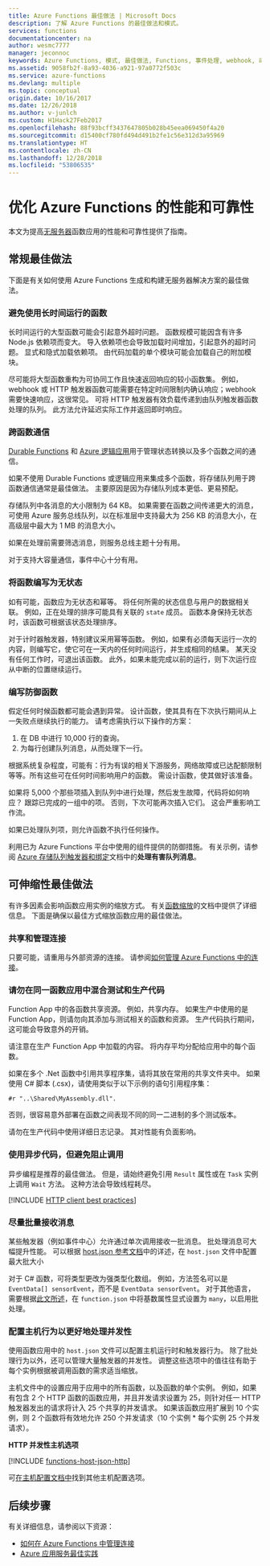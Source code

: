 ```yaml
---
title: Azure Functions 最佳做法 | Microsoft Docs
description: 了解 Azure Functions 的最佳做法和模式。
services: functions
documentationcenter: na
author: wesmc7777
manager: jeconnoc
keywords: Azure Functions, 模式, 最佳做法, Functions, 事件处理, webhook, 动态计算, 无服务体系结构
ms.assetid: 9058fb2f-8a93-4036-a921-97a0772f503c
ms.service: azure-functions
ms.devlang: multiple
ms.topic: conceptual
origin.date: 10/16/2017
ms.date: 12/26/2018
ms.author: v-junlch
ms.custom: H1Hack27Feb2017
ms.openlocfilehash: 88f93bcff3437647805b028b45eea069450f4a20
ms.sourcegitcommit: d15400cf780fd494d491b2fe1c56e312d3a95969
ms.translationtype: HT
ms.contentlocale: zh-CN
ms.lasthandoff: 12/28/2018
ms.locfileid: "53806535"
---
```

# <a name="optimize-the-performance-and-reliability-of-azure-functions"></a>优化 Azure Functions 的性能和可靠性

本文为提高[无服务器](https://azure.microsoft.com/solutions/serverless/)函数应用的性能和可靠性提供了指南。 

## <a name="general-best-practices"></a>常规最佳做法

下面是有关如何使用 Azure Functions 生成和构建无服务器解决方案的最佳做法。

### <a name="avoid-long-running-functions"></a>避免使用长时间运行的函数

长时间运行的大型函数可能会引起意外超时问题。 函数规模可能因含有许多 Node.js 依赖项而变大。 导入依赖项也会导致加载时间增加，引起意外的超时问题。 显式和隐式加载依赖项。 由代码加载的单个模块可能会加载自己的附加模块。  

尽可能将大型函数重构为可协同工作且快速返回响应的较小函数集。 例如，webhook 或 HTTP 触发器函数可能需要在特定时间限制内确认响应；webhook 需要快速响应，这很常见。 可将 HTTP 触发器有效负载传递到由队列触发器函数处理的队列。 此方法允许延迟实际工作并返回即时响应。


### <a name="cross-function-communication"></a>跨函数通信

[Durable Functions](durable/durable-functions-overview.md) 和 [Azure 逻辑应用](../logic-apps/logic-apps-overview.md)用于管理状态转换以及多个函数之间的通信。

如果不使用 Durable Functions 或逻辑应用来集成多个函数，将存储队列用于跨函数通信通常是最佳做法。  主要原因是因为存储队列成本更低、更易预配。 

存储队列中各消息的大小限制为 64 KB。 如果需要在函数之间传递更大的消息，可使用 Azure 服务总线队列，以在标准层中支持最大为 256 KB 的消息大小，在高级层中最大为 1 MB 的消息大小。

如果在处理前需要筛选消息，则服务总线主题十分有用。

对于支持大容量通信，事件中心十分有用。


### <a name="write-functions-to-be-stateless"></a>将函数编写为无状态 

如有可能，函数应为无状态和幂等。 将任何所需的状态信息与用户的数据相关联。 例如，正在处理的排序可能具有关联的 `state` 成员。 函数本身保持无状态时，该函数可根据该状态处理排序。 

对于计时器触发器，特别建议采用幂等函数。 例如，如果有必须每天运行一次的内容，则编写它，使它可在一天内的任何时间运行，并生成相同的结果。 某天没有任何工作时，可退出该函数。 此外，如果未能完成以前的运行，则下次运行应从中断的位置继续运行。


### <a name="write-defensive-functions"></a>编写防御函数

假定任何时候函数都可能会遇到异常。 设计函数，使其具有在下次执行期间从上一失败点继续执行的能力。 请考虑需执行以下操作的方案：

1. 在 DB 中进行 10,000 行的查询。
2. 为每行创建队列消息，从而处理下一行。
 
根据系统复杂程度，可能有：行为有误的相关下游服务，网络故障或已达配额限制等等。所有这些可在任何时间影响用户的函数。 需设计函数，使其做好该准备。

如果将 5,000 个那些项插入到队列中进行处理，然后发生故障，代码将如何响应？ 跟踪已完成的一组中的项。 否则，下次可能再次插入它们。 这会严重影响工作流。 

如果已处理队列项，则允许函数不执行任何操作。

利用已为 Azure Functions 平台中使用的组件提供的防御措施。 有关示例，请参阅 [Azure 存储队列触发器和绑定](functions-bindings-storage-queue.md#trigger---poison-messages)文档中的**处理有害队列消息**。 

## <a name="scalability-best-practices"></a>可伸缩性最佳做法

有许多因素会影响函数应用实例的缩放方式。 有关[函数缩放](functions-scale.md)的文档中提供了详细信息。  下面是确保以最佳方式缩放函数应用的最佳做法。

### <a name="share-and-manage-connections"></a>共享和管理连接

只要可能，请重用与外部资源的连接。  请参阅[如何管理 Azure Functions 中的连接](./manage-connections.md)。

### <a name="dont-mix-test-and-production-code-in-the-same-function-app"></a>请勿在同一函数应用中混合测试和生产代码

Function App 中的各函数共享资源。 例如，共享内存。 如果生产中使用的是 Function App，则请勿向其添加与测试相关的函数和资源。 生产代码执行期间，这可能会导致意外的开销。

请注意在生产 Function App 中加载的内容。 将内存平均分配给应用中的每个函数。

如果在多个 .Net 函数中引用共享程序集，请将其放在常用的共享文件夹中。 如果使用 C# 脚本 (.csx)，请使用类似于以下示例的语句引用程序集： 

    #r "..\Shared\MyAssembly.dll". 

否则，很容易意外部署在函数之间表现不同的同一二进制的多个测试版本。

请勿在生产代码中使用详细日志记录。 其对性能有负面影响。

### <a name="use-async-code-but-avoid-blocking-calls"></a>使用异步代码，但避免阻止调用

异步编程是推荐的最佳做法。 但是，请始终避免引用 `Result` 属性或在 `Task` 实例上调用 `Wait` 方法。 这种方法会导致线程耗尽。

[!INCLUDE [HTTP client best practices](../../includes/functions-http-client-best-practices.md)]

### <a name="receive-messages-in-batch-whenever-possible"></a>尽量批量接收消息

某些触发器（例如事件中心）允许通过单次调用接收一批消息。  批处理消息可大幅提升性能。  可以根据 [host.json 参考文档](functions-host-json.md)中的详述，在 `host.json` 文件中配置最大批大小

对于 C# 函数，可将类型更改为强类型化数组。  例如，方法签名可以是 `EventData[] sensorEvent`，而不是 `EventData sensorEvent`。  对于其他语言，需要根据[此文所述](https://github.com/Azure/azure-webjobs-sdk-templates/blob/df94e19484fea88fc2c68d9f032c9d18d860d5b5/Functions.Templates/Templates/EventHubTrigger-JavaScript/function.json#L10)，在 `function.json` 中将基数属性显式设置为 `many`，以启用批处理。

### <a name="configure-host-behaviors-to-better-handle-concurrency"></a>配置主机行为以更好地处理并发性

使用函数应用中的 `host.json` 文件可以配置主机运行时和触发器行为。  除了批处理行为以外，还可以管理大量触发器的并发性。  调整这些选项中的值往往有助于每个实例根据被调用函数的需求适当缩放。

主机文件中的设置应用于应用中的所有函数，以及函数的单个实例。 例如，如果有包含 2 个 HTTP 函数的函数应用，并且并发请求设置为 25，则针对任一 HTTP 触发器发出的请求将计入 25 个共享的并发请求。  如果该函数应用扩展到 10 个实例，则 2 个函数将有效地允许 250 个并发请求（10 个实例 * 每个实例 25 个并发请求）。

**HTTP 并发性主机选项**

[!INCLUDE [functions-host-json-http](../../includes/functions-host-json-http.md)]

可[在主机配置文档中](functions-host-json.md)找到其他主机配置选项。

## <a name="next-steps"></a>后续步骤

有关详细信息，请参阅以下资源：

- [如何在 Azure Functions 中管理连接](manage-connections.md)
- [Azure 应用服务最佳实践](../app-service/app-service-best-practices.md)

<!-- Update_Description: link update -->